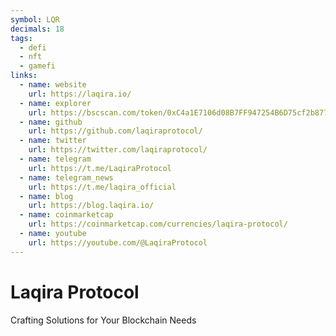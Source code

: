 ```yaml
---
symbol: LQR
decimals: 18
tags:
  - defi
  - nft
  - gamefi
links:
  - name: website
    url: https://laqira.io/
  - name: explorer
    url: https://bscscan.com/token/0xC4a1E7106d08B7FF947254B6D75cf2b877d55daF
  - name: github
    url: https://github.com/laqiraprotocol/
  - name: twitter
    url: https://twitter.com/laqiraprotocol/
  - name: telegram
    url: https://t.me/LaqiraProtocol
  - name: telegram_news
    url: https://t.me/laqira_official
  - name: blog
    url: https://blog.laqira.io/
  - name: coinmarketcap
    url: https://coinmarketcap.com/currencies/laqira-protocol/
  - name: youtube
    url: https://youtube.com/@LaqiraProtocol
---
```


# Laqira Protocol

Crafting Solutions for Your Blockchain Needs
